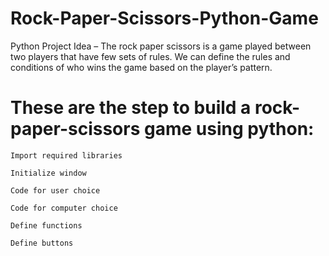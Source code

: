 # Rock-Paper-Scissors-Python-Game
Python Project Idea – The rock paper scissors is a game played between two players that have few sets of rules. We can define the rules and conditions of who wins the game based on the player’s pattern.

# These are the step to build a rock-paper-scissors game using python:
    Import required libraries
  
    Initialize window
  
    Code for user choice
  
    Code for computer choice
  
    Define functions
  
    Define buttons
